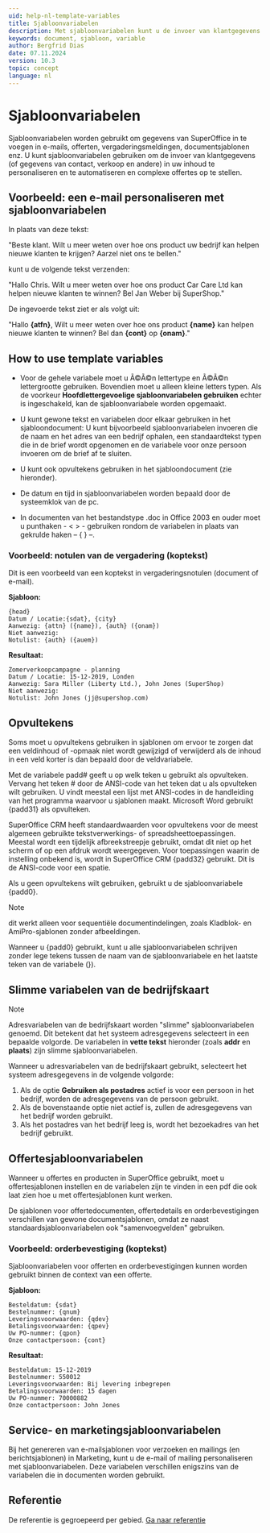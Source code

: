 ```yaml
---
uid: help-nl-template-variables
title: Sjabloonvariabelen
description: Met sjabloonvariabelen kunt u de invoer van klantgegevens personaliseren en automatiseren
keywords: document, sjabloon, variable
author: Bergfrid Dias
date: 07.11.2024
version: 10.3
topic: concept
language: nl
---
```


# Sjabloonvariabelen

Sjabloonvariabelen worden gebruikt om gegevens van SuperOffice in te voegen in e-mails, offerten, vergaderingsmeldingen, documentsjablonen enz. U kunt sjabloonvariabelen gebruiken om de invoer van klantgegevens (of gegevens van contact, verkoop en andere) in uw inhoud te personaliseren en te automatiseren en complexe offertes op te stellen.

## Voorbeeld: een e-mail personaliseren met sjabloonvariabelen

In plaats van deze tekst:

"Beste klant. Wilt u meer weten over hoe ons product uw bedrijf kan helpen nieuwe klanten te krijgen? Aarzel niet ons te bellen."

kunt u de volgende tekst verzenden:

"Hallo Chris. Wilt u meer weten over hoe ons product Car Care Ltd kan helpen nieuwe klanten te winnen? Bel Jan Weber bij SuperShop."

De ingevoerde tekst ziet er als volgt uit:

"Hallo **{atfn}**, Wilt u meer weten over hoe ons product **{name}** kan helpen nieuwe klanten te winnen? Bel dan **{cont}** op **{onam}**."

## How to use template variables

* Voor de gehele variabele moet u Ã©Ã©n lettertype en Ã©Ã©n lettergrootte gebruiken. Bovendien moet u alleen kleine letters typen. Als de voorkeur **Hoofdlettergevoelige sjabloonvariabelen gebruiken** echter is ingeschakeld, kan de sjabloonvariabele worden opgemaakt.

* U kunt gewone tekst en variabelen door elkaar gebruiken in het sjabloondocument: U kunt bijvoorbeeld sjabloonvariabelen invoeren die de naam en het adres van een bedrijf ophalen, een standaardtekst typen die in de brief wordt opgenomen en de variabele voor onze persoon invoeren om de brief af te sluiten.

* U kunt ook opvultekens gebruiken in het sjabloondocument (zie hieronder).

* De datum en tijd in sjabloonvariabelen worden bepaald door de systeemklok van de pc.

* In documenten van het bestandstype .doc in Office 2003 en ouder moet u punthaken - &lt; &gt; - gebruiken rondom de variabelen in plaats van gekrulde haken – { } –.

### Voorbeeld: notulen van de vergadering (koptekst)

Dit is een voorbeeld van een koptekst in vergaderingsnotulen (document of e-mail).

**Sjabloon:**

```text
{head}
Datum / Locatie:{sdat}, {city}
Aanwezig: {attn} ({name}), {auth} ({onam})
Niet aanwezig:
Notulist: {auth} ({auem})
```

**Resultaat:**

```text
Zomerverkoopcampagne - planning
Datum / Locatie: 15-12-2019, Londen
Aanwezig: Sara Miller (Liberty Ltd.), John Jones (SuperShop)
Niet aanwezig:
Notulist: John Jones (jj@supershop.com)
```

## Opvultekens

Soms moet u opvultekens gebruiken in sjablonen om ervoor te zorgen dat een veldinhoud of -opmaak niet wordt gewijzigd of verwijderd als de inhoud in een veld korter is dan bepaald door de veldvariabele.

Met de variabele padd# geeft u op welk teken u gebruikt als opvulteken. Vervang het teken # door de ANSI-code van het teken dat u als opvulteken wilt gebruiken. U vindt meestal een lijst met ANSI-codes in de handleiding van het programma waarvoor u sjablonen maakt. Microsoft Word gebruikt {padd31} als opvulteken.

SuperOffice CRM heeft standaardwaarden voor opvultekens voor de meest algemeen gebruikte tekstverwerkings- of spreadsheettoepassingen. Meestal wordt een tijdelijk afbreekstreepje gebruikt, omdat dit niet op het scherm of op een afdruk wordt weergegeven. Voor toepassingen waarin de instelling onbekend is, wordt in SuperOffice CRM {padd32} gebruikt. Dit is de ANSI-code voor een spatie.

Als u geen opvultekens wilt gebruiken, gebruikt u de sjabloonvariabele {padd0}.

> [!NOTE]
> dit werkt alleen voor sequentiële documentindelingen, zoals Kladblok- en AmiPro-sjablonen zonder afbeeldingen.

Wanneer u {padd0} gebruikt, kunt u alle sjabloonvariabelen schrijven zonder lege tekens tussen de naam van de sjabloonvariabele en het laatste teken van de variabele (}).

## Slimme variabelen van de bedrijfskaart

> [!NOTE]
> Adresvariabelen van de bedrijfskaart worden "slimme" sjabloonvariabelen genoemd. Dit betekent dat het systeem adresgegevens selecteert in een bepaalde volgorde. De variabelen in **vette tekst** hieronder (zoals **addr** en **plaats**) zijn slimme sjabloonvariabelen.

Wanneer u adresvariabelen van de bedrijfskaart gebruikt, selecteert het systeem adresgegevens in de volgende volgorde:

1. Als de optie **Gebruiken als postadres** actief is voor een persoon in het bedrijf, worden de adresgegevens van de persoon gebruikt.
2. Als de bovenstaande optie niet actief is, zullen de adresgegevens van het bedrijf worden gebruikt.
3. Als het postadres van het bedrijf leeg is, wordt het bezoekadres van het bedrijf gebruikt.

## Offertesjabloonvariabelen

Wanneer u offertes en producten in SuperOffice gebruikt, moet u offertesjablonen instellen en de variabelen zijn te vinden in een pdf die ook laat zien hoe u met offertesjablonen kunt werken.

De sjablonen voor offertedocumenten, offertedetails en orderbevestigingen verschillen van gewone documentsjablonen, omdat ze naast standaardsjabloonvariabelen ook "samenvoegvelden" gebruiken.

### Voorbeeld: orderbevestiging (koptekst)

Sjabloonvariabelen voor offerten en orderbevestigingen kunnen worden gebruikt binnen de context van een offerte.

**Sjabloon:**

```text
Besteldatum: {sdat}
Bestelnummer: {qnum}
Leveringsvoorwaarden: {qdev}
Betalingsvoorwaarden: {qpev}
Uw PO-nummer: {qpon}
Onze contactpersoon: {cont}
```

**Resultaat:**

```text
Besteldatum: 15-12-2019
Bestelnummer: 550012
Leveringsvoorwaarden: Bij levering inbegrepen
Betalingsvoorwaarden: 15 dagen
Uw PO-nummer: 70000882
Onze contactpersoon: John Jones
```

## Service- en marketingsjabloonvariabelen

Bij het genereren van e-mailsjablonen voor verzoeken en mailings (en berichtsjablonen) in Marketing, kunt u de e-mail of mailing personaliseren met sjabloonvariabelen. Deze variabelen verschillen enigszins van de variabelen die in documenten worden gebruikt.

## Referentie

De referentie is gegroepeerd per gebied. [Ga naar referentie][1]

<!-- Referenced links -->
[1]: ../../../../en/document/templates/variables/index.md

<!-- Referenced images -->

